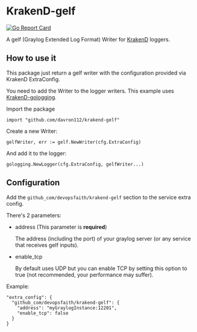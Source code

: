 # KrakenD-gelf

[![Go Report Card](https://goreportcard.com/badge/github.com/davron112/krakend-gelf)](https://goreportcard.com/report/github.com/davron112/krakend-gelf)

A gelf (Graylog Extended Log Format) Writer for [KrakenD](https://krakend.io) loggers.

## How to use it

This package just return a gelf writer with the configuration provided via KrakenD ExtraConfig.

You need to add the Writer to the logger writers.
This example uses [KrakenD-gologging](https://github.com/devopsfaith/krakend-gologging).

Import the package

```
import "github.com/davron112/krakend-gelf"
```

Create a new Writer:

```
gelfWriter, err := gelf.NewWriter(cfg.ExtraConfig)
```

And add it to the logger:

```
gologging.NewLogger(cfg.ExtraConfig, gelfWriter...)
```

## Configuration

Add the `github_com/devopsfaith/krakend-gelf` section to the service extra config.

There's 2 parameters:

- address (This parameter is **required**)

  The address (including the port) of your graylog server (or any service that receives gelf inputs).

- enable_tcp

  By default uses UDP but you can enable TCP by setting this option to true (not recommended, your performance may suffer).

Example:

```
"extra_config": {
  "github_com/devopsfaith/krakend-gelf": {
    "address": "myGraylogInstance:12201",
    "enable_tcp": false
  }
}
```
